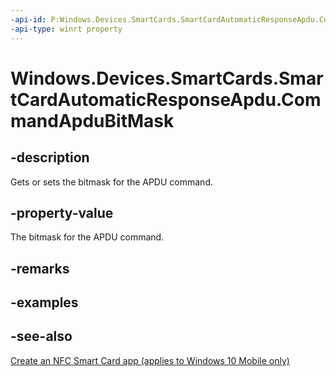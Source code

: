 ```yaml
---
-api-id: P:Windows.Devices.SmartCards.SmartCardAutomaticResponseApdu.CommandApduBitMask
-api-type: winrt property
---
```


<!-- Property syntax
public Windows.Storage.Streams.IBuffer CommandApduBitMask { get;  set; }
-->

# Windows.Devices.SmartCards.SmartCardAutomaticResponseApdu.CommandApduBitMask

## -description
Gets or sets the bitmask for the APDU command.

## -property-value
The bitmask for the APDU command.

## -remarks

## -examples

## -see-also
[Create an NFC Smart Card app (applies to Windows 10 Mobile only)](/windows/uwp/devices-sensors/host-card-emulation)

